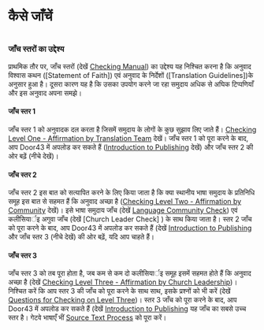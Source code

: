 # कैसे जाँचें

 #

### जाँच स्तरों का उद्देश्य

प्राथमिक तौर पर, जाँच स्तरों (देखें [Checking Manual](../../checking/intro-check/01.md)) का उद्देश्य यह निश्चित करना है कि अनुवाद विश्वास कथन ([Statement of Faith]) एवं अनुवाद के निर्देशों ([Translation Guidelines])के अनुसार हुआ है। 
दूसरा कारण यह है कि उसका उपयोग करने जा रहा समुदाय अधिक से अघिक टिप्पणियाँ और इस अनुवाद अपना समझे।

#### जाँच स्तर 1

जाँच स्तर 1 को अनुवादक दल करता है जिसमें समुदाय के लोगों के कुछ सुझाव लिए जाते हैं। [Checking Level One - Affirmation by Translation Team](../../intro/statement-of-faith/01.md) देखें। जाँच स्तर 1 को पूरा करने के बाद, आप Door43 में अपलोड कर सकते हैं ([Introduction to Publishing](../../intro/translation-guidelines/01.md) देखें) और जाँच स्तर 2 की ओर बढ़ें (नीचे देखें)।

#### जाँच स्तर 2

जाँच स्तर 2 इस बात को सत्यापित करने के लिए किया जाता है कि क्या स्थानीय भाषा समुदाय के प्रतिनिधि समूह इस बात से सहमत हैं कि अनुवाद अच्छा है ([Checking Level Two - Affirmation by Community](../../checking/level1/01.md) देखें)। इसे भाषा समुदाय जाँच (देखें [Language Community Check](../intro-publishing/01.md)) एवं कलीसियार्इ अगुवा जाँच (देखें [Church Leader Check] ) के साथ किया जाता है। स्तर 2 जाँच को पूरा करने के बाद, आप Door43 में अपलोड कर सकते हैं (देखें [Introduction to Publishing](../../checking/level2/01.md) और जाँच स्तर 3 (नीचे देखें) की ओर बढ़ें, यदि आप चाहते हैं।

#### जाँच स्तर 3

जाँच स्तर 3 को तब पूरा होता है, जब कम से कम दो कलीसियार्इ समूह इसमें सहमत होते हैं कि अनुवाद अच्छा है (देखें [Checking Level Three - Affirmation by Church Leadership](../../checking/language-community-check/01.md))। निश्चित करें कि आप स्तर 3 की जाँच को पूरा करने के साथ साथ, इसके प्रश्नों को भी करें (देखें [Questions for Checking on Level Three](../../checking/church-leader-check/01.md))। स्तर 3 जाँच को पूरा करने के बाद, आप Door43 में अपलोड कर सकते हैं (देखें [Introduction to Publishing](../intro-publishing/01.md) यह जाँच का सबसे उच्च स्तर है। गेटवे भाषाएँ भीं [Source Text Process](../../checking/level3/01.md) को पूरा करें।
